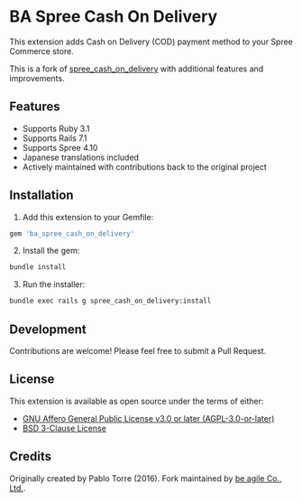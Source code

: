 # BA Spree Cash On Delivery

This extension adds Cash on Delivery (COD) payment method to your Spree Commerce store.

This is a fork of [spree_cash_on_delivery](https://github.com/sylvinho81/spree_cash_on_delivery) with additional features and improvements.

## Features

* Supports Ruby 3.1
* Supports Rails 7.1
* Supports Spree 4.10
* Japanese translations included
* Actively maintained with contributions back to the original project

## Installation

1. Add this extension to your Gemfile:
```ruby
gem 'ba_spree_cash_on_delivery'
```

2. Install the gem:
```bash
bundle install
```

3. Run the installer:
```bash
bundle exec rails g spree_cash_on_delivery:install
```

## Development

Contributions are welcome! Please feel free to submit a Pull Request.

## License

This extension is available as open source under the terms of either:
* [GNU Affero General Public License v3.0 or later (AGPL-3.0-or-later)](https://www.gnu.org/licenses/agpl-3.0.en.html)
* [BSD 3-Clause License](https://opensource.org/licenses/BSD-3-Clause)

## Credits

Originally created by Pablo Torre (2016).
Fork maintained by [be agile Co., Ltd.](https://be-agile.jp/).